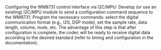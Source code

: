Configuring the WM8731 control interface via I2C/MPU:
Develop (or use an existing) I2C/MPU module to send a configuration command sequence to the WM8731.
Program the necessary commands: select the digital communication format (e.g., I2S, DSP mode), set the sample rate, data length, volume, mute, etc.
The advantage of this step is that after configuration is complete, the codec will be ready to receive digital data according to the desired standard (refer to timing and configuration in the documentation).

